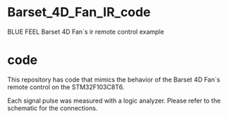 # Barset_4D_Fan_IR_code
BLUE FEEL Barset 4D Fan`s ir remote control example

# code
This repository has code that mimics the behavior of the Barset 4D Fan`s remote control on the STM32F103C8T6.

Each signal pulse was measured with a logic analyzer. Please refer to the schematic for the connections.
